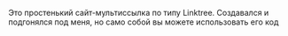 Это простенький сайт-мультиссылка по типу Linktree. Создавался и подгонялся под меня, но само собой вы можете использовать его код
